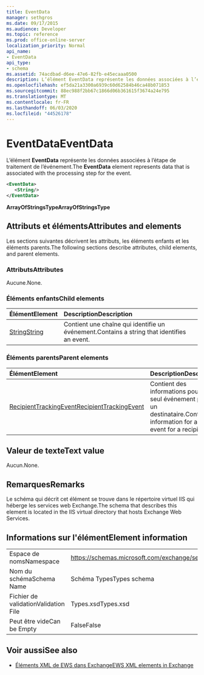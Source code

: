 ```yaml
---
title: EventData
manager: sethgros
ms.date: 09/17/2015
ms.audience: Developer
ms.topic: reference
ms.prod: office-online-server
localization_priority: Normal
api_name:
- EventData
api_type:
- schema
ms.assetid: 74acdbad-d6ee-47e6-82fb-e45ecaaa0500
description: L’élément EventData représente les données associées à l’étape de traitement de l’événement.
ms.openlocfilehash: ef5da21a3300a6939c60d62584b46ca48b071853
ms.sourcegitcommit: 88ec988f2bb67c1866d06b361615f3674a24e795
ms.translationtype: MT
ms.contentlocale: fr-FR
ms.lasthandoff: 06/03/2020
ms.locfileid: "44526178"
---
```

# <a name="eventdata"></a><span data-ttu-id="a7007-103">EventData</span><span class="sxs-lookup"><span data-stu-id="a7007-103">EventData</span></span>

<span data-ttu-id="a7007-104">L’élément **EventData** représente les données associées à l’étape de traitement de l’événement.</span><span class="sxs-lookup"><span data-stu-id="a7007-104">The **EventData** element represents data that is associated with the processing step for the event.</span></span> 
  
```XML
<EventData>
   <String/>
</EventData>
```

 <span data-ttu-id="a7007-105">**ArrayOfStringsType**</span><span class="sxs-lookup"><span data-stu-id="a7007-105">**ArrayOfStringsType**</span></span>
## <a name="attributes-and-elements"></a><span data-ttu-id="a7007-106">Attributs et éléments</span><span class="sxs-lookup"><span data-stu-id="a7007-106">Attributes and elements</span></span>

<span data-ttu-id="a7007-107">Les sections suivantes décrivent les attributs, les éléments enfants et les éléments parents.</span><span class="sxs-lookup"><span data-stu-id="a7007-107">The following sections describe attributes, child elements, and parent elements.</span></span>
  
### <a name="attributes"></a><span data-ttu-id="a7007-108">Attributs</span><span class="sxs-lookup"><span data-stu-id="a7007-108">Attributes</span></span>

<span data-ttu-id="a7007-109">Aucune.</span><span class="sxs-lookup"><span data-stu-id="a7007-109">None.</span></span>
  
### <a name="child-elements"></a><span data-ttu-id="a7007-110">Éléments enfants</span><span class="sxs-lookup"><span data-stu-id="a7007-110">Child elements</span></span>

|<span data-ttu-id="a7007-111">**Élément**</span><span class="sxs-lookup"><span data-stu-id="a7007-111">**Element**</span></span>|<span data-ttu-id="a7007-112">**Description**</span><span class="sxs-lookup"><span data-stu-id="a7007-112">**Description**</span></span>|
|:-----|:-----|
|[<span data-ttu-id="a7007-113">String</span><span class="sxs-lookup"><span data-stu-id="a7007-113">String</span></span>](string.md) <br/> |<span data-ttu-id="a7007-114">Contient une chaîne qui identifie un événement.</span><span class="sxs-lookup"><span data-stu-id="a7007-114">Contains a string that identifies an event.</span></span>  <br/> |
   
### <a name="parent-elements"></a><span data-ttu-id="a7007-115">Éléments parents</span><span class="sxs-lookup"><span data-stu-id="a7007-115">Parent elements</span></span>

|<span data-ttu-id="a7007-116">**Élément**</span><span class="sxs-lookup"><span data-stu-id="a7007-116">**Element**</span></span>|<span data-ttu-id="a7007-117">**Description**</span><span class="sxs-lookup"><span data-stu-id="a7007-117">**Description**</span></span>|
|:-----|:-----|
|[<span data-ttu-id="a7007-118">RecipientTrackingEvent</span><span class="sxs-lookup"><span data-stu-id="a7007-118">RecipientTrackingEvent</span></span>](recipienttrackingevent.md) <br/> |<span data-ttu-id="a7007-119">Contient des informations pour un seul événement pour un destinataire.</span><span class="sxs-lookup"><span data-stu-id="a7007-119">Contains information for a single event for a recipient.</span></span>  <br/> |
   
## <a name="text-value"></a><span data-ttu-id="a7007-120">Valeur de texte</span><span class="sxs-lookup"><span data-stu-id="a7007-120">Text value</span></span>

<span data-ttu-id="a7007-121">Aucun.</span><span class="sxs-lookup"><span data-stu-id="a7007-121">None.</span></span>
  
## <a name="remarks"></a><span data-ttu-id="a7007-122">Remarques</span><span class="sxs-lookup"><span data-stu-id="a7007-122">Remarks</span></span>

<span data-ttu-id="a7007-123">Le schéma qui décrit cet élément se trouve dans le répertoire virtuel IIS qui héberge les services web Exchange.</span><span class="sxs-lookup"><span data-stu-id="a7007-123">The schema that describes this element is located in the IIS virtual directory that hosts Exchange Web Services.</span></span>
  
## <a name="element-information"></a><span data-ttu-id="a7007-124">Informations sur l'élément</span><span class="sxs-lookup"><span data-stu-id="a7007-124">Element information</span></span>

|||
|:-----|:-----|
|<span data-ttu-id="a7007-125">Espace de noms</span><span class="sxs-lookup"><span data-stu-id="a7007-125">Namespace</span></span>  <br/> |https://schemas.microsoft.com/exchange/services/2006/types  <br/> |
|<span data-ttu-id="a7007-126">Nom du schéma</span><span class="sxs-lookup"><span data-stu-id="a7007-126">Schema Name</span></span>  <br/> |<span data-ttu-id="a7007-127">Schéma Types</span><span class="sxs-lookup"><span data-stu-id="a7007-127">Types schema</span></span>  <br/> |
|<span data-ttu-id="a7007-128">Fichier de validation</span><span class="sxs-lookup"><span data-stu-id="a7007-128">Validation File</span></span>  <br/> |<span data-ttu-id="a7007-129">Types.xsd</span><span class="sxs-lookup"><span data-stu-id="a7007-129">Types.xsd</span></span>  <br/> |
|<span data-ttu-id="a7007-130">Peut être vide</span><span class="sxs-lookup"><span data-stu-id="a7007-130">Can be Empty</span></span>  <br/> |<span data-ttu-id="a7007-131">False</span><span class="sxs-lookup"><span data-stu-id="a7007-131">False</span></span>  <br/> |
   
## <a name="see-also"></a><span data-ttu-id="a7007-132">Voir aussi</span><span class="sxs-lookup"><span data-stu-id="a7007-132">See also</span></span>



- [<span data-ttu-id="a7007-133">Éléments XML de EWS dans Exchange</span><span class="sxs-lookup"><span data-stu-id="a7007-133">EWS XML elements in Exchange</span></span>](ews-xml-elements-in-exchange.md)

